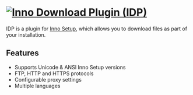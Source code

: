 # [![Inno Download Plugin (IDP)](https://img.shields.io/chocolatey/v/inno-download-plugin.svg?label=Inno%20Download%20Plugin%20(IDP)&style=for-the-badge)](https://chocolatey.org/packages/inno-download-plugin)

IDP is a plugin for [Inno Setup](http://www.jrsoftware.org/isinfo.php), which allows you to download files as part of your installation.

## Features
- Supports Unicode & ANSI Inno Setup versions
- FTP, HTTP and HTTPS protocols
- Configurable proxy settings
- Multiple languages
